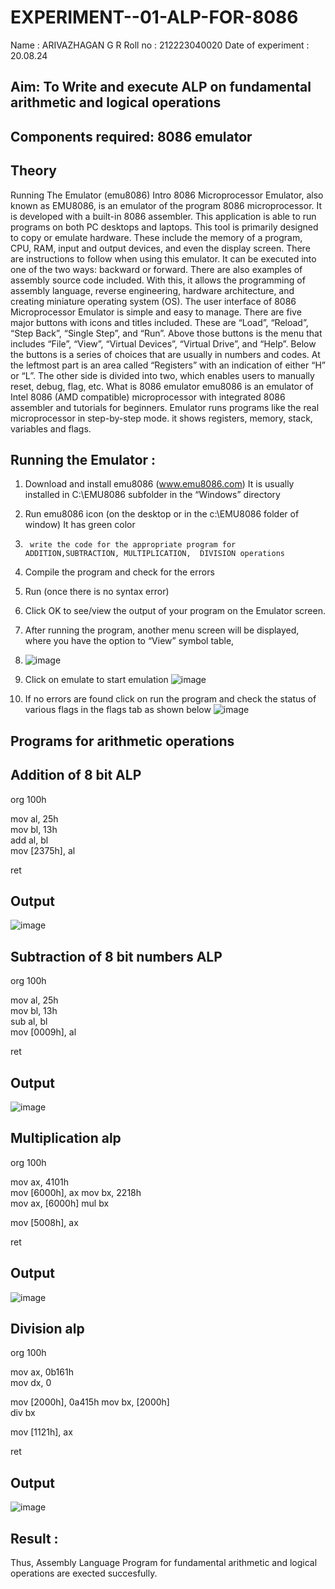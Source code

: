 # EXPERIMENT--01-ALP-FOR-8086
Name : ARIVAZHAGAN G R
Roll no : 212223040020
Date of experiment : 20.08.24





## Aim: To Write and execute ALP on fundamental arithmetic and logical operations
## Components required: 8086  emulator 
## Theory 
Running The Emulator (emu8086) Intro 8086 Microprocessor Emulator, also known as EMU8086, is an emulator of the program 8086 microprocessor. It is developed with a built-in 8086 assembler. This application is able to run programs on both PC desktops and laptops. This tool is primarily designed to copy or emulate hardware. These include the memory of a program, CPU, RAM, input and output devices, and even the display screen. There are instructions to follow when using this emulator. It can be executed into one of the two ways: backward or forward. There are also examples of assembly source code included. With this, it allows the programming of assembly language, reverse engineering, hardware architecture, and creating miniature operating system (OS). The user interface of 8086 Microprocessor Emulator is simple and easy to manage. There are five major buttons with icons and titles included. These are “Load”, “Reload”, “Step Back”, “Single Step”, and “Run”. Above those buttons is the menu that includes “File”, “View”, “Virtual Devices”, “Virtual Drive”, and “Help”. Below the buttons is a series of choices that are usually in numbers and codes. At the leftmost part is an area called “Registers” with an indication of either “H” or “L”. The other side is divided into two, which enables users to manually reset, debug, flag, etc. What is 8086 emulator emu8086 is an emulator of Intel 8086 (AMD compatible) microprocessor with integrated 8086 assembler and tutorials for beginners. Emulator runs programs like the real microprocessor in step-by-step mode. it shows registers, memory, stack, variables and flags.


 ## Running the Emulator :
1.	Download and install emu8086 (www.emu8086.com) It is usually installed in C:\EMU8086 subfolder in the “Windows” directory
2.	  Run  emu8086 icon (on the desktop or in the c:\EMU8086 folder of window) It has green color 
 
 
3.		write the code for the appropriate program for ADDITION,SUBTRACTION, MULTIPLICATION,  DIVISION operations 

4.	 Compile the program and check for the errors 
5.	Run (once there is no syntax error) 

6.	Click OK to see/view the output of your program on the Emulator screen. 


7.	After running the program, another menu screen will be displayed, where you have the option to “View” symbol table,
8. ![image](https://github.com/user-attachments/assets/7682ec69-4bf3-4466-b02a-abe2345ed580)

   
    















9.	Click on emulate to start emulation 
 ![image](https://github.com/user-attachments/assets/9ce62c8a-e236-4628-b0e2-1dd1fddd5658)















10.	If no errors are found click on run the program and check the status of various flags in the flags tab as shown below
    ![image](https://github.com/user-attachments/assets/1306c706-def6-44c6-8993-1dd3575def26)













## Programs for arithmetic  operations

## Addition  of 8 bit ALP 
org 100h  

mov al, 25h    
mov bl, 13h    
add al, bl     
mov [2375h], al

ret            



## Output  
 ![image](https://github.com/user-attachments/assets/82acb06e-e26e-4f53-8f3a-054038a9435f)

## Subtraction   of 8 bit numbers  ALP 
org 100h

mov al, 25h    
mov bl, 13h    
sub al, bl     
mov [0009h], al 

ret
 
## Output  
![image](https://github.com/user-attachments/assets/7223f2f3-5ef5-4534-8a29-ec93f52c1269)

## Multiplication alp 
org 100h

mov ax, 4101h  
mov [6000h], ax
mov bx, 2218h  
mov ax, [6000h]
mul bx         

mov [5008h], ax


ret
 ## Output  
 ![image](https://github.com/user-attachments/assets/4101a57c-2909-40cf-a432-b4ac98bb952c)



## Division alp 
org 100h            

mov ax, 0b161h      
mov dx, 0           

mov [2000h], 0a415h 
mov bx, [2000h]     
div bx              

mov [1121h], ax     

ret                 

## Output 
![image](https://github.com/user-attachments/assets/b93e6a82-6a27-4d6d-bfbb-c8343aa4e52e)



## Result :
Thus, Assembly Language Program for fundamental arithmetic and logical operations are exected succesfully.
 








